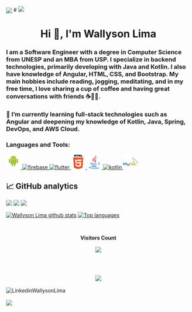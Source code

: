 <!--
**wallysonlima/wallysonlima** is a ✨ _special_ ✨ repository because its `README.md` (this file) appears on your GitHub profile. -->
<img align="center" src="https://capsule-render.vercel.app/api?type=waving&height=100&color=gradient&section=header">
# <img src="https://readme-typing-svg.demolab.com/?lines=Welcome+to+my+github+page;I+hope+you'll+like+it!">

<h1 align="center">Hi 👋, I'm Wallyson Lima</h1>

<h3 align="center">
  <p align="left">
   I am a Software Engineer with a degree in Computer Science from UNESP and an MBA from USP. 
    I specialize in backend technologies, primarily developing with Java and Kotlin. 
    I also have knowledge of Angular, HTML, CSS, and Bootstrap.
    My main hobbies include reading, jogging, meditating, and in my free time, 
    I love sharing a cup of coffee and having great conversations with friends ☕💬😄.
  </p>
</h3>

<h3 align="left"> 🌱 I’m currently learning full-stack technologies such as Angular and deepening my knowledge of Kotlin, Java, Spring, DevOps, and AWS Cloud.</h3>

<h3 align="left">Languages and Tools:</h3>

<p align="left"> <a href="https://developer.android.com" target="_blank"> <img src="https://raw.githubusercontent.com/devicons/devicon/master/icons/android/android-original-wordmark.svg" alt="android" width="40" height="40"/> </a> <a href="https://firebase.google.com/" target="_blank"> <img src="https://www.vectorlogo.zone/logos/firebase/firebase-icon.svg" alt="firebase" width="40" height="40"/> </a> <a href="https://flutter.dev" target="_blank"> <img src="https://www.vectorlogo.zone/logos/flutterio/flutterio-icon.svg" alt="flutter" width="40" height="40"/> </a> <a href="https://www.w3.org/html/" target="_blank"> <img src="https://raw.githubusercontent.com/devicons/devicon/master/icons/html5/html5-original-wordmark.svg" alt="html5" width="40" height="40"/> </a> <a href="https://www.java.com" target="_blank"> <img src="https://raw.githubusercontent.com/devicons/devicon/master/icons/java/java-original.svg" alt="java" width="40" height="40"/> </a> <a href="https://kotlinlang.org" target="_blank"> <img src="https://www.vectorlogo.zone/logos/kotlinlang/kotlinlang-icon.svg" alt="kotlin" width="40" height="40"/> </a> <a href="https://www.mysql.com/" target="_blank"> <img src="https://raw.githubusercontent.com/devicons/devicon/master/icons/mysql/mysql-original-wordmark.svg" alt="mysql" width="40" height="40"/> </a> </p>

## 📈 GitHub analytics


<p align="left">
        <img src="https://github-profile-summary-cards.vercel.app/api/cards/profile-details?username=wallysonlima&theme=tokyonight">
        <img src="https://github-profile-summary-cards.vercel.app/api/cards/repos-per-language?username=wallysonlima&theme=tokyonight">
        <img src="https://github-profile-summary-cards.vercel.app/api/cards/most-commit-language?username=wallysonlima&theme=tokyonight">
</p>
        
        
        
        
<p align="left" margin-left="100px">        
        
  [![Wallyson Lima github stats](https://bad-apple-github-readme.vercel.app/api?username=wallysonlima&show_icons=true&count_private=true&line_height=20&icon_color=00b3ff&theme=blue-green&title_color=00b3ff)](#)
        [![Top languages](https://github-readme-mwendwa.vercel.app/api/top-langs/?username=wallysonlima&layout=compact&count_private=true&theme=blue-green&title_color=00b3ff)](#)<br>
</p>

<div align="center">
<br>
<p align="centre"><b>Visitors Count</b></p>  
<p align="center"><img align="center" src="https://profile-counter.glitch.me/{wallysonlima}/count.svg" /></p> 
</div>
<br>
</details>
<div align="center">
<br>
<p align="center">
  <img src="https://readme-typing-svg.demolab.com/?lines=Thank+you+for+visiting!;I'm+waiting+for+you+again!;Give+a+Star!&font=Fira%20Code&center=true&width=380&height=50&duration=4000&pause=1000">
</p>
</div>

![LinkedinWallysonLima](https://github.com/user-attachments/assets/b59ea6fa-1ffd-41d0-9746-c60a0c7b3e2a)

<img align="center" src="https://capsule-render.vercel.app/api?type=waving&height=100&color=gradient&section=footer">



